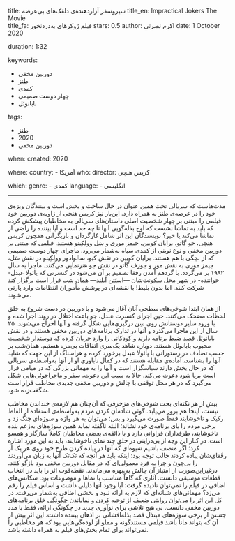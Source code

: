
title: سیر‌وسفر آزاردهنده‌ی دلقک‌های بی‌عرضه 
title_en: Impractical Jokers The Movie   
title_fa: فیلم ژوکرهای به‌دردنخور 
stars: 0.5
author: اکرم نصرتی
date: 1 October 2020

duration: 1:32

keywords:
  - دوربین مخفی
  - طنز
  - کمدی
  - چهار دوست صمیمی
  - بابانوئل 

tags:
  - طنز
  - 2020
  - دوربین مخفی  

when:
  created: 2020

where:
  country:
    - آمریکا
who:
  director: کریس هنچی

which:
  genre:
    - کمدی
  language:
    - انگلیسی
   
---

مدت‌هاست که سریالی تحت همین عنوان در حال ساخت و پخش است و بینندگان ویژه‌ی خود را در عرصه‌ی طنز به همراه دارد. این‌بار نیز کریس هنچی از زاویه‌ی دوربین خود فیلمی را مبتنی بر چهار شخصیت اصلی داستان‌های سریالی به مخاطبان پیشکش کرده که باید به تماشا نشست که اوج بذله‌گویی آنها تا چه حد است و آیا بیننده را راضی از تماشا می‌کند یا خیر؟ نویسندگان این اثر شامل کارگردان و بازیگرانی همچون کریس هنچی، جو گاتو، برایان کویین، جیمز موری و سَل وولکِینو هستند. فیلمی که مبتنی بر دوربین مخفی و نوع نوینی از کمدی سیاه به‌شمار می‌رود. ماجرای چهار دوست صمیمی که از بچگی با هم هستند. برایان کویین در نقش کیو، سالوادور وولکِینو در نقش سَل، جیمز موری به نقش مور و جوزف گاتو در نقش جو هنرنمایی می‌کنند. ماجرا به سال ۱۹۹۲ بر می‌گردد. با گردهم آمدن رفقا تصمیم بر آن می‌شود در کنسرتی که پائولا عبدل- خواننده- در شهر محل سکونت‌شان —استَتن آیلند— همان شب قرار است برگزار کند شرکت کنند. اما بدون بلیط! با نقشه‌ای در پوشش مأموران انتظامات وارد پارتی می‌شوند. 

از همان ابتدا شوخی‌های سطحی آنان آغاز می‌شود و با دوربین در دست شروع به خلق لحظات مضحک می‌کنند. حین اجرای کنسرت عبدل، جو باعث اختلال در روند اجرا شده و با ورود سایر دوستانش روی سِن درگیری‌هایی شکل گرفته و آنها اخراج می‌شوند. ۲۵ سال از این ماجرا می‌گذرد و آنها در تدارک برنامه‌های دوربین مخفی هستند و در نقش بابانوئل قصد ضبط برنامه‌ دارند و کودکانی را وارد جریان کرده که دوستدار شخصیت محبوب بابانوئل هستند. دوباره شاهد یک‌سری اتفاقات بی‌مزه هستیم. همان‌شب بر حسب تصادف در رستورانی با پائولا عبدل برخورد کرده و هراسناک از این جهت که شاید آنها را بشناسد، آماده‌ی مقابله هستند که در کمال ناباوری او از آنها به‌واسطه‌ی سریالی که در حال پخش دارند سپاسگزار است و آنها را به مهمانی بزرگی که در میامی قرار است برپا شود دعوت می‌کند. حالا به سبب این دعوت، سفر و ماجراجوئی‌هایی شکل می‌گیرد که در هر محل توقفی با چالش و دوربین مخفی جدیدی مخاطب قرار است شگفت‌زده شود. 

بیش از هر نکته‌ای بحث شوخی‌های مزخرفی که آن‌چنان هم لازمه‌ی خنداندن مخاطب نیست، اینجا هم بروز می‌یابد. گوئی شادمان کردن مردم به‌واسطه‌ی استفاده از الفاظ رکیک و ناخوشایند فقط صورت می‌گیرد و بس؛ می‌توان به هر واژه و سوژه‌ای چنگ زد و برخی مردم را پای برنامه‌ی خود نشاند؛ البته ناگفته نماند همین سوژه‌های به‌زعم بنده ناخوشایند، طرفداران فراوانی دارد و با ذائقه‌ی بعضی مخاطبان کاملاً سازگار و همسو است. در کنار این وجه از بی‌درایتی در خلق چند نمای ناخوشایند، باید به این مورد اشاره کرد؛ اگر منصف باشیم شیوه‌ای که آنها در پیاده کردن طرح خود  روی هر یک از رفَقای‌شان پیاده کردند جالب توجه بود؛ اینکه باید هر آنچه که تک‌تک آنها به زبان می‌آوردند را بی‌چون و چرا به فرد معمولی‌ای که در مقابل دوربین مخفی بود بازگو کنند، درغیر‌این‌صورت از امتیاز آن چالش بی‌بهره می‌ماندند. نقطه‌قوت اثر را باید در انتخاب قطعات موسیقی دانست. آثاری که گاهاً متناسب با نماها و موضوعات بود. سکانس‌های اضافی در فیلم را نمی‌توان نادیده گرفت؛ آیا وجود آنها دلیلی داشت و اساس فیلم را رقم می‌زد؟ مهمانی‌های شبانه‌ای که لازم به ارائه نبود و بخشی اضافی به‌شمار می‌رفت. در کل این اثر را می‌توان روایتی ضعیف از توجیه کردن و نمایاندن چگونگی خلق برنامه‌های دوربین مخفی دانست. بی هیچ تلاشی برای نوآوری جدید در چگونگی ارائه، فقط با مدد جستن از برخی سوژه‌های مبتذل قصد بذله‌افشانی بر اذهان بیننده داشت. این اثر بیش از آن که بتواند مانا باشد فیلمی مستندگونه و مملو از لوده‌گی‌هایی بود که هر مخاطبی را نمی‌تواند برای تمام بخش‌های فیلم به همراه داشته باشد.